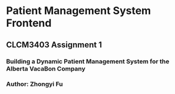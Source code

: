 # Patient Management System Frontend
## CLCM3403 Assignment 1
### Building a Dynamic Patient Management System for the Alberta VacaBon Company
### Author: Zhongyi Fu
